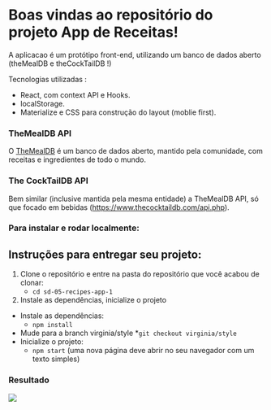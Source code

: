 # Boas vindas ao repositório do projeto App de Receitas!

A aplicacao é um protótipo front-end, utilizando um banco de dados aberto (theMealDB e theCockTailDB !)

Tecnologias utilizadas :
- React, com context API e Hooks.
- localStorage.
- Materialize e CSS para construção do layout (moblie first).

### TheMealDB API

O [TheMealDB](https://www.themealdb.com/) é um banco de dados aberto, mantido pela comunidade, com receitas e ingredientes de todo o mundo.

### The CockTailDB API

Bem similar (inclusive mantida pela mesma entidade) a TheMealDB API, só que focado em bebidas (https://www.thecocktaildb.com/api.php).

### Para instalar e rodar localmente:

## Instruções para entregar seu projeto:
1. Clone o repositório
 e entre na pasta do repositório que você acabou de clonar:
    * `cd sd-05-recipes-app-1`
 2. Instale as dependências, inicialize o projeto 
  * Instale as dependências:
    * `npm install`
   * Mude para a branch virginia/style
   *`git checkout virginia/style`
  * Inicialize o projeto:
    * `npm start` (uma nova página deve abrir no seu navegador com um texto simples)

### Resultado

![](Gravação-de-Tela-2020-09-21-às-18(1).gif)
